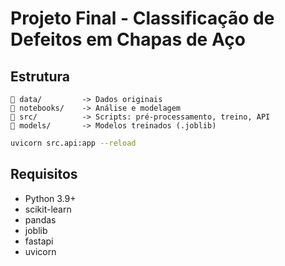# Projeto Final - Classificação de Defeitos em Chapas de Aço

## Estrutura

```
📁 data/         -> Dados originais
📁 notebooks/    -> Análise e modelagem
📁 src/          -> Scripts: pré-processamento, treino, API
📁 models/       -> Modelos treinados (.joblib)
```


```bash
uvicorn src.api:app --reload
```

## Requisitos

- Python 3.9+
- scikit-learn
- pandas
- joblib
- fastapi
- uvicorn
